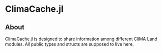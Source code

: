 # ClimaCache.jl


## About
ClimaCache.jl is designed to share information among different CliMA Land modules. All public types and structs are supposed to live here.
